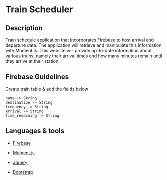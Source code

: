 # Train Scheduler

## Description

Train schedule application that incorporates Firebase to host arrival and departure data. The application will retrieve and manipulate this information with Moment.js. This website will provide up-to-date information about various trains, namely their arrival times and how many minutes remain until they arrive at their station.

## Firebase Guidelines

Create train table & add the fields below

```
name -> String
destination -> String
frequency -> String
arrival -> String
time_remaining -> String

```

## Languages & tools

- [Firebase](https://firebase.google.com/)

- [Moment.js](https://momentjs.com/)

- [Jquery](https://jquery.com/)

- [Bootstrap](https://getbootstrap.com/)

